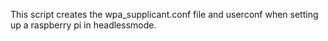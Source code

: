 This script creates the wpa_supplicant.conf file and userconf when setting up
a raspberry pi in headlessmode.

